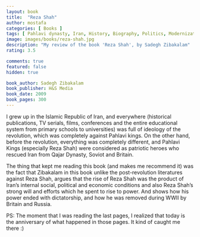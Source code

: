 ```yaml
---
layout: book
title:  "Reza Shah"
author: mostafa
categories: [ Books ]
tags: [ Pahlavi dynasty, Iran, History, Biography, Politics, Modernization]
image: images/books/reza-shah.jpg
description: "My review of the book 'Reza Shah', by Sadegh Zibakalam"
rating: 3.5

comments: true
featured: false
hidden: true

book_author: Sadegh Zibakalam
book_publisher: H&S Media
book_date: 2009
book_pages: 300
---
```


I grew up in the Islamic Republic of Iran, and everywhere (historical publications, TV serials, films, conferences and the entire educational system from primary schools to universities) was full of ideology of the revolution, which was completely against Pahlavi kings. On the other hand, before the revolution, everything was completely different, and Pahlavi Kings (especially Reza Shah) were considered as patriotic heroes who rescued Iran from Qajar Dynasty, Soviot and Britain.

The thing that kept me reading this book (and makes me recommend it) was the fact that Zibakalam in this book unlike the post-revolution literatures against Reza Shah, argues that the rise of Reza Shah was the product of Iran’s internal social, political and economic conditions and also Reza Shah’s strong will and efforts which he spent to rise to power. And shows how his power ended with dictatorship, and how he was removed during WWII by Britain and Russia.

PS: The moment that I was reading the last pages, I realized that today is the anniversary of what happened in those pages. It kind of caught me there :)
